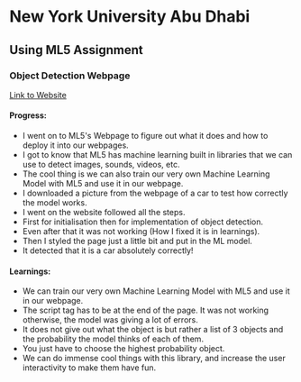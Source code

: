 # New York University Abu Dhabi
## Using ML5 Assignment
### Object Detection Webpage

[Link to Website]()

#### Progress:

- I went on to ML5's Webpage to figure out what it does and how to deploy it into our webpages.
- I got to know that ML5 has machine learning built in libraries that we can use to detect images, sounds, videos, etc.
- The cool thing is we can also train our very own Machine Learning Model with ML5 and use it in our webpage.
- I downloaded a picture from the webpage of a car to test how correctly the model works.
- I went on the website followed all the steps.
- First for initialisation then for implementation of object detection.
- Even after that it was not working (How I fixed it is in learnings).
- Then I styled the page just a little bit and put in the ML model.
- It detected that it is a car absolutely correctly!

#### Learnings:

- We can train our very own Machine Learning Model with ML5 and use it in our webpage.
- The script tag has to be at the end of the page. It was not working otherwise, the model was giving a lot of errors.
- It does not give out what the object is but rather a list of 3 objects and the probability the model thinks of each of them.
- You just have to choose the highest probability object.
- We can do immense cool things with this library, and increase the user interactivity to make them have fun.
